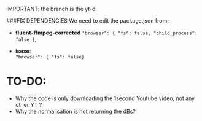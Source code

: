 IMPORTANT: the branch is the yt-dl

###FIX DEPENDENCIES
We need to edit the package.json from:
- **fluent-ffmpeg-corrected**
  `"browser": { "fs": false, "child_process": false }`,


- **isexe**:  
  `"browser": { "fs": false}`

# TO-DO:

- Why the code is only downloading the 1second Youtube video, not any other YT ?
- Why the normalisation is not returning the dBs?
